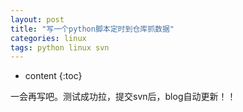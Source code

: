 ```yaml
---
layout: post
title: "写一个python脚本定时到仓库抓数据"
categories: linux
tags: python linux svn
---
```


* content
{:toc}

一会再写吧。测试成功拉，提交svn后，blog自动更新！！